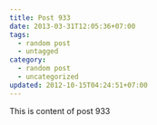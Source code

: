 ```yaml
---
title: Post 933
date: 2013-03-31T12:05:36+07:00
tags:
  - random post
  - untagged
category:
  - random post
  - uncategorized
updated: 2012-10-15T04:24:51+07:00
---
```

This is content of post 933